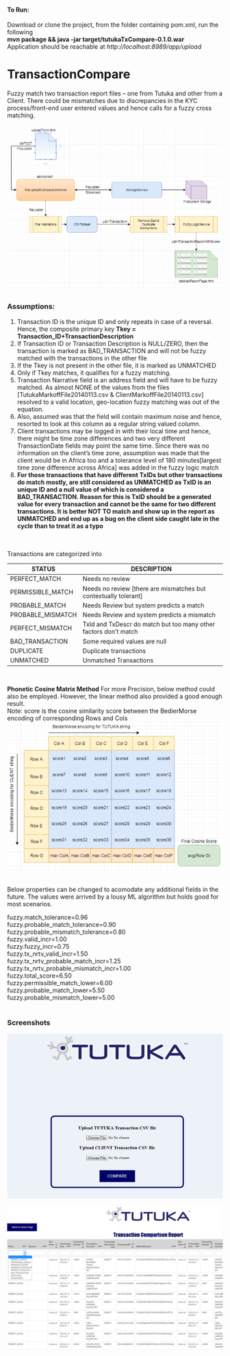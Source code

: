 #### To Run:  
Download or clone the project, from the folder containing pom.xml, run the following  
**mvn package && java -jar target/tutukaTxCompare-0.1.0.war**  
Application should be reachable at *http://localhost:8989/app/upload*  

# TransactionCompare
Fuzzy match two transaction report files – one from Tutuka and other from a Client. There could be mismatches due to discrepancies in the KYC process/front-end user entered values and hence calls for a fuzzy cross matching.


![alt text](https://raw.githubusercontent.com/quas0r/TxFuzzyCompare/master/TutukaTxCompare_FlowDiag.PNG "Flow Diagram")


### Assumptions:
1.	Transaction ID is the unique ID and only repeats in case of a reversal. Hence, the composite primary key **Tkey = Transaction_ID+TransactionDescription**
2.	If Transaction ID or Transaction Description is NULL/ZERO, then the transaction is marked as BAD_TRANSACTION and will not be fuzzy matched with the transactions in the other file
3.	If the Tkey is not present in the other file, it is marked as UNMATCHED
4.	Only if Tkey matches, it qualifies for a fuzzy matching.
5.	Transaction Narrative field is an address field and will have to be fuzzy matched. As almost NONE of the values from the files [TutukaMarkoffFile20140113.csv & ClientMarkoffFile20140113.csv] resolved to a valid location, geo-location fuzzy matching was out of the equation.
6.	Also, assumed was that the field will contain maximum noise and hence, resorted to look at this column as a regular string valued column. 
7.	Client transactions may be logged in with their local time and hence, there might be time zone differences and two very different TransactionDate fields may point the same time. Since there was no information on the client’s time zone, assumption was made that the client would be in Africa too and a tolerance level of 180 minutes[largest time zone difference across Africa] was added in the fuzzy logic match
8.  **For those transactions that have different TxIDs but other transactions do match mostly, are still considered as UNMATCHED as TxID is an unique ID and a null value of which is considered a BAD_TRANSACTION. Reason for this is TxID should be a generated value for every transaction and cannot be the same for two different transactions. It is better NOT TO match and show up in the report as UNMATCHED and end up as a bug on the client side caught late in the cycle than to treat it as a typo**
</br>
</br>
Transactions are categorized into  

| STATUS        | DESCRIPTION           |  
| ------------- |-------------|  
| PERFECT_MATCH      | Needs no review |  
| PERMISSIBLE_MATCH      | Needs no review [there are mismatches but contextually tolerant] |  
| PROBABLE_MATCH      | 	Needs Review but system predicts a match |  
| PROBABLE_MISMATCH      | Needs Review and system predicts a mismatch |  
| PERFECT_MISMATCH      | TxId and TxDescr do match but too many other factors don't match |  
| BAD_TRANSACTION      | Some required values are null |  
| DUPLICATE      | Duplicate transactions |  
| UNMATCHED      | Unmatched Transactions |    

  
 </br>
  
  **Phonetic Cosine Matrix Method**
  For more Precision, below method could also be employed. However, the linear method also provided a good enough result.  
  Note: score is the cosine similarity score between the BedierMorse encoding of corresponding Rows and Cols
  </br>
 ![alt text](https://raw.githubusercontent.com/quas0r/NearestNeighborKDTreeSearch/master/tutukaCosine.PNG "Phonetic Cosine Matrix Method")
    
</br>
Below properties can be changed to acomodate any additional fields in the future.  
The values were arrived by a lousy ML algorithm but holds good for most scenarios. 

fuzzy.match_tolerance=0.96  
fuzzy.probable_match_tolerance=0.90  
fuzzy.probable_mismatch_tolerance=0.80  
fuzzy.valid_incr=1.00  
fuzzy.fuzzy_incr=0.75  
fuzzy.tx_nrtv_valid_incr=1.50  
fuzzy.tx_nrtv_probable_match_incr=1.25  
fuzzy.tx_nrtv_probable_mismatch_incr=1.00  
fuzzy.total_score=6.50  
fuzzy.permissible_match_lower=6.00  
fuzzy.probable_match_lower=5.50  
fuzzy.probable_mismatch_lower=5.00  
</br>
### Screenshots  

![alt text](https://raw.githubusercontent.com/quas0r/NearestNeighborKDTreeSearch/master/uploadForm.PNG "HomePage")  
  
  
  
  
![alt text](https://raw.githubusercontent.com/quas0r/NearestNeighborKDTreeSearch/master/reportPage.png "Report")  
